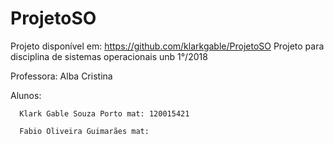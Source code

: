 # ProjetoSO
Projeto disponível em: https://github.com/klarkgable/ProjetoSO
Projeto para disciplina de sistemas operacionais unb 1°/2018


Professora: Alba Cristina


Alunos:

      Klark Gable Souza Porto mat: 120015421
      
      Fabio Oliveira Guimarães mat: 
      
      
      
